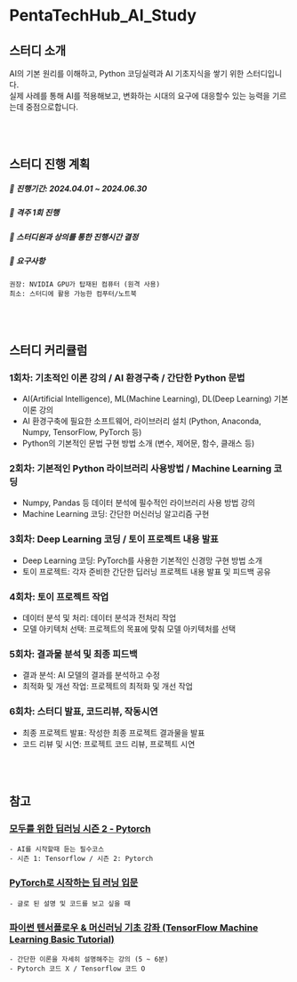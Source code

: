 # PentaTechHub_AI_Study
 

## 스터디 소개

AI의 기본 원리를 이해하고, Python 코딩실력과 AI 기초지식을 쌓기 위한 스터디입니다.</br>
실제 사례를 통해 AI를 적용해보고, 변화하는 시대의 요구에 대응할수 있는 능력을 기르는데 중점으로합니다.</br>

</br></br>


## 스터디 진행 계획

##### 📅 진행기간: 2024.04.01 ~ 2024.06.30
##### 📅 격주 1회 진행 
##### 📅 스터디원과 상의를 통한 진행시간 결정 
##### 📌 요구사항
```
권장: NVIDIA GPU가 탑재된 컴퓨터 (원격 사용)
최소: 스터디에 활용 가능한 컴푸터/노트북
```

</br></br>


## 스터디 커리큘럼

### 1회차: 기초적인 이론 강의 / AI 환경구축 / 간단한 Python 문법
- AI(Artificial Intelligence), ML(Machine Learning), DL(Deep Learning) 기본 이론 강의
- AI 환경구축에 필요한 소프트웨어, 라이브러리 설치 (Python, Anaconda, Numpy, TensorFlow, PyTorch 등)
- Python의 기본적인 문법 구현 방법 소개 (변수, 제어문, 함수, 클래스 등)

### 2회차: 기본적인 Python 라이브러리 사용방법 / Machine Learning 코딩
- Numpy, Pandas 등 데이터 분석에 필수적인 라이브러리 사용 방법 강의
- Machine Learning 코딩: 간단한 머신러닝 알고리즘 구현

### 3회차: Deep Learning 코딩 / 토이 프로젝트 내용 발표
- Deep Learning 코딩: PyTorch를 사용한 기본적인 신경망 구현 방법 소개
- 토이 프로젝트: 각자 준비한 간단한 딥러닝 프로젝트 내용 발표 및 피드백 공유

### 4회차: 토이 프로젝트 작업
- 데이터 분석 및 처리: 데이터 분석과 전처리 작업
- 모델 아키텍처 선택: 프로젝트의 목표에 맞춰 모델 아키텍처를 선택

### 5회차: 결과물 분석 및 최종 피드백
- 결과 분석: AI 모델의 결과를 분석하고 수정
- 최적화 및 개선 작업: 프로젝트의 최적화 및 개선 작업

### 6회차: 스터디 발표, 코드리뷰, 작동시연
- 최종 프로젝트 발표: 작성한 최종 프로젝트 결과물을 발표
- 코드 리뷰 및 시연: 프로젝트 코드 리뷰, 프로젝트 시연


</br></br>



## 참고

### [모두를 위한 딥러닝 시즌 2 - Pytorch](https://www.youtube.com/playlist?list=PLQ28Nx3M4JrhkqBVIXg-i5_CVVoS1UzAv)
    - AI를 시작할때 듣는 필수코스
    - 시즌 1: Tensorflow / 시즌 2: Pytorch

### [PyTorch로 시작하는 딥 러닝 입문](https://wikidocs.net/book/2788)
    - 글로 된 설명 및 코드를 보고 싶을 때

### [파이썬 텐서플로우 & 머신러닝 기초 강좌 (TensorFlow Machine Learning Basic Tutorial)](https://www.youtube.com/watch?v=IhNNpyWKorY&list=PLRx0vPvlEmdAbnmLH9yh03cw9UQU_o7PO&index=2)
    - 간단한 이론을 자세히 설명해주는 강의 (5 ~ 6분)
    - Pytorch 코드 X / Tensorflow 코드 O
